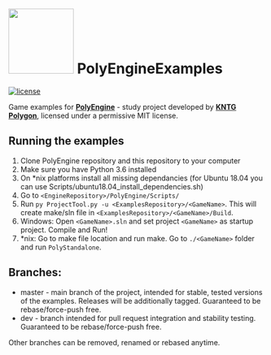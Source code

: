 <h1> <img src="Media/PolyEngine_logo_black.png" width="128"> PolyEngineExamples </h1>

[![license](https://img.shields.io/github/license/KNTGPolygon/PolyEngineExamples.svg)](LICENSE)

Game examples for [**PolyEngine**](https://github.com/KNTGPolygon/PolyEngine) - study project developed by [**KNTG Polygon**](http://polygon.pw.edu.pl/), licensed under a permissive MIT license.  

## Running the examples
1. Clone PolyEngine repository and this repository to your computer
2. Make sure you have Python 3.6 installed
3. On *nix platforms install all missing dependancies (for Ubuntu 18.04 you can use Scripts/ubuntu18.04_install_dependencies.sh)
4. Go to `<EngineRepository>/PolyEngine/Scripts/`
5. Run `py ProjectTool.py -u <ExamplesRepository>/<GameName>`. This will create make/sln file in `<ExamplesRepository>/<GameName>/Build`.
6. Windows: Open `<GameName>.sln` and set project `<GameName>` as startup project. Compile and Run!
6. *nix: Go to make file location and run make. Go to `./<GameName>` folder and run `PolyStandalone`.

## Branches:
* master - main branch of the project, intended for stable, tested versions of the examples. Releases will be additionally tagged. Guaranteed to be rebase/force-push free.
* dev - branch intended for pull request integration and stability testing. Guaranteed to be rebase/force-push free.

Other branches can be removed, renamed or rebased anytime.
